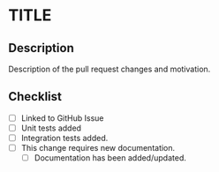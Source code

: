 # TITLE

## Description

Description of the pull request changes and motivation.

## Checklist
- [ ] Linked to GitHub Issue
- [ ] Unit tests added
- [ ] Integration tests added.
- [ ] This change requires new documentation.
  - [ ] Documentation has been added/updated.
